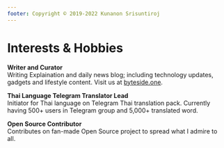 ```yaml
---
footer: Copyright © 2019-2022 Kunanon Srisuntiroj
---
```


# Interests & Hobbies
**Writer and Curator**<br>
Writing Explaination and daily news blog; including technology updates, gadgets and lifestyle content. Visit us at [byteside.one](https://byteside.one).

**Thai Language Telegram Translator Lead**<br>
Initiator for Thai language on Telegram Thai translation pack. Currently having 500+ users in Telegram group and 5,000+ translated word.

**Open Source Contributor**<br>
Contributes on fan-made Open Source project to spread what I admire to all.
